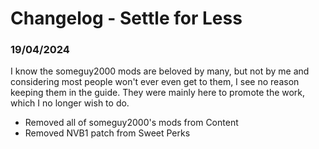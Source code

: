 # Changelog - Settle for Less

### 19/04/2024

I know the someguy2000 mods are beloved by many, but not by me and considering most people won't ever even get to them, I see no reason keeping them in the guide. They were mainly here to promote the work, which I no longer wish to do.
- Removed all of someguy2000's mods from Content
- Removed NVB1 patch from Sweet Perks

